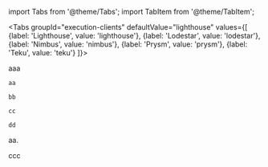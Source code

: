 import Tabs from '@theme/Tabs';
import TabItem from '@theme/TabItem';

<Tabs groupId="execution-clients" defaultValue="lighthouse" values={[
  {label: 'Lighthouse', value: 'lighthouse'},
  {label: 'Lodestar', value: 'lodestar'},
  {label: 'Nimbus', value: 'nimbus'},
  {label: 'Prysm', value: 'prysm'},
  {label: 'Teku', value: 'teku'}
    ]}>
  <TabItem value="lighthouse">
   <p>aaa</p>
    <Tabs groupId="network" defaultValue="gnosis" values={[
        {label: 'Gnosis', value: 'gnosis'},
        {label: 'Chiado', value: 'chiado'}
    ]}>
      <TabItem value="gnosis">
        <Tabs groupId="protocol" defaultValue="jwt" values={[
            {label: 'JWT', value: 'jwt'},
            {label: 'IPC', value: 'ipc'}
            ]}>
                <TabItem value="jwt"><pre><code>aa</code></pre></TabItem>
                <TabItem value="ipc"><pre><code>bb</code></pre></TabItem>
            </Tabs>
      </TabItem>
      <TabItem value="chiado">
        <Tabs groupId="protocol" defaultValue="jwt" values={[
            {label: 'JWT', value: 'jwt'},
            {label: 'IPC', value: 'ipc'}
            ]}>
                <TabItem value="jwt"><pre><code>cc</code></pre></TabItem>
                <TabItem value="ipc"><pre><code>dd</code></pre></TabItem>
            </Tabs>
      </TabItem>
    </Tabs>
    <p>aa.</p>
  </TabItem>
</Tabs>

<p>ccc</p>